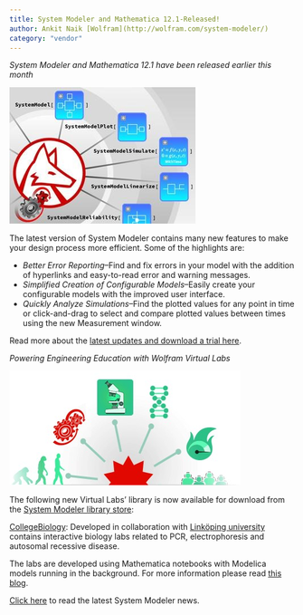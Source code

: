 ```yaml
---
title: System Modeler and Mathematica 12.1-Released!
author: Ankit Naik [Wolfram](http://wolfram.com/system-modeler/)
category: "vendor"
---
```


*System Modeler and Mathematica 12.1 have been released earlier this month*

![alt text](SystemModeler-HeroImage.jpg "Integration of System Modeler and Mathematica")

The latest version of System Modeler contains many new features to make your design process more efficient. Some of the highlights are:

- *Better Error Reporting*–Find and fix errors in your model with the addition of hyperlinks and easy-to-read error and warning messages.
- *Simplified Creation of Configurable Models*–Easily create your configurable models with the improved user interface. 
- *Quickly Analyze Simulations*–Find the plotted values for any point in time or click-and-drag to select and compare plotted values between times using the new Measurement window.

Read more about the [latest updates and download a trial here](https://www.wolfram.com/system-modeler/what-is-new/).

*Powering Engineering Education with Wolfram Virtual Labs*

![alt text](SystemModeler-VirtualLabs.jpg "Powering Education with Wolfram Virtual Labs")

The following new Virtual Labs’ library is now available for download from the [System Modeler library store](https://www.wolfram.com/system-modeler/libraries/):

[CollegeBiology](https://www.wolfram.com/system-modeler/libraries/college-biology/): Developed in collaboration with [Linköping university](https://liu.se/) contains interactive biology labs related to PCR, electrophoresis and autosomal recessive disease.

The labs are developed using Mathematica notebooks with Modelica models running in the background. For more information please read [this blog](https://blog.wolfram.com/2019/10/08/powering-engineering-education-with-wolfram-virtual-labs/).

[Click here](https://www.wolfram.com/system-modeler/what-is-new/) to read the latest System Modeler news.

